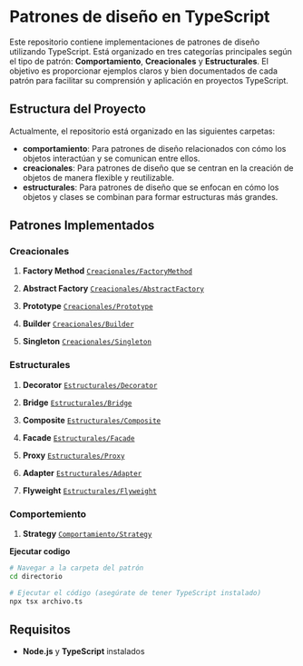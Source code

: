 # Patrones de diseño en TypeScript

Este repositorio contiene implementaciones de patrones de diseño utilizando TypeScript. Está organizado en tres categorías principales según el tipo de patrón: **Comportamiento**, **Creacionales** y **Estructurales**. El objetivo es proporcionar ejemplos claros y bien documentados de cada patrón para facilitar su comprensión y aplicación en proyectos TypeScript.

## Estructura del Proyecto

Actualmente, el repositorio está organizado en las siguientes carpetas:

- **comportamiento**: Para patrones de diseño relacionados con cómo los objetos interactúan y se comunican entre ellos.
- **creacionales**: Para patrones de diseño que se centran en la creación de objetos de manera flexible y reutilizable.
- **estructurales**: Para patrones de diseño que se enfocan en cómo los objetos y clases se combinan para formar estructuras más grandes.

## Patrones Implementados

### Creacionales

1. **Factory Method**   [`Creacionales/FactoryMethod`](./Creacionales/FactoryMethod/FactoryMethod.md)

2. **Abstract Factory** [`Creacionales/AbstractFactory`](./Creacionales/AbstractFactory/AbstractFactory.md)

3. **Prototype**        [`Creacionales/Prototype`](./Creacionales/Prototype/Prototype.md)

4. **Builder**          [`Creacionales/Builder`](./Creacionales/Builder/Builder.md)

5. **Singleton**        [`Creacionales/Singleton`](./Creacionales/Singleton/Singleton.md)

### Estructurales

1. **Decorator**        [`Estructurales/Decorator`](./Estructurales/Decorator/Decorator.md)

2. **Bridge**           [`Estructurales/Bridge`](./Estructurales/Bridge/Bridge.md)

3. **Composite**        [`Estructurales/Composite`](./Estructurales/Composite/Composite.md)

4. **Facade**           [`Estructurales/Facade`](./Estructurales/Facade/Facade.md)

5. **Proxy**            [`Estructurales/Proxy`](./Estructurales/Proxy/Proxy.md)

6. **Adapter**          [`Estructurales/Adapter`](./Estructurales/Adapter/Adapter.md)

7. **Flyweight**        [`Estructurales/Flyweight`](./Estructurales/Flyweight/Flyweight.md)

### Comportemiento

1. **Strategy**        [`Comportamiento/Strategy`](./Comportamiento/Strategy/Strategy.md)

**Ejecutar codigo**
 ```bash
 # Navegar a la carpeta del patrón
 cd directorio
 
 # Ejecutar el código (asegúrate de tener TypeScript instalado)
 npx tsx archivo.ts
 ```

## Requisitos

- **Node.js** y **TypeScript** instalados 


